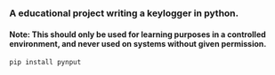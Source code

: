 ### A educational project writing a keylogger in python.
#### Note: This should only be used for learning purposes in a controlled environment, and never used on systems without given permission.
`pip install pynput`

